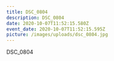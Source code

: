 ```yaml
---
title: DSC_0804
description: DSC_0804
date: 2020-10-07T11:52:15.580Z
event_date: 2020-10-07T11:52:15.595Z
picture: /images/uploads/dsc_0804.jpg
---
```

DSC_0804
